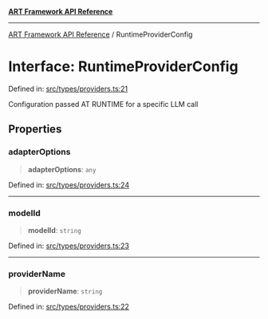 [**ART Framework API Reference**](../README.md)

***

[ART Framework API Reference](../README.md) / RuntimeProviderConfig

# Interface: RuntimeProviderConfig

Defined in: [src/types/providers.ts:21](https://github.com/hashangit/ART/blob/13d06b82b833201787abcae252aaec8212ec73f7/src/types/providers.ts#L21)

Configuration passed AT RUNTIME for a specific LLM call

## Properties

### adapterOptions

> **adapterOptions**: `any`

Defined in: [src/types/providers.ts:24](https://github.com/hashangit/ART/blob/13d06b82b833201787abcae252aaec8212ec73f7/src/types/providers.ts#L24)

***

### modelId

> **modelId**: `string`

Defined in: [src/types/providers.ts:23](https://github.com/hashangit/ART/blob/13d06b82b833201787abcae252aaec8212ec73f7/src/types/providers.ts#L23)

***

### providerName

> **providerName**: `string`

Defined in: [src/types/providers.ts:22](https://github.com/hashangit/ART/blob/13d06b82b833201787abcae252aaec8212ec73f7/src/types/providers.ts#L22)
